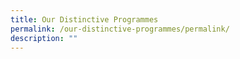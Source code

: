 ```yaml
---
title: Our Distinctive Programmes
permalink: /our-distinctive-programmes/permalink/
description: ""
---
```


